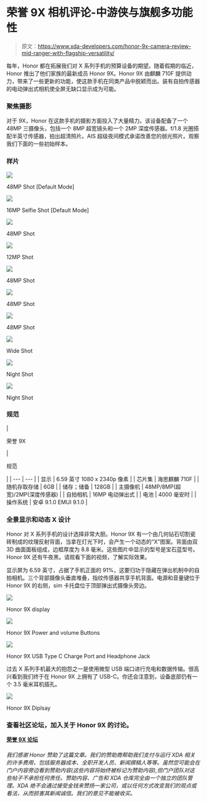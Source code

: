 # 荣誉 9X 相机评论-中游侠与旗舰多功能性

> 原文：<https://www.xda-developers.com/honor-9x-camera-review-mid-ranger-with-flagship-versatility/>

每年，Honor 都在拓展我们对 X 系列手机的预算设备的期望。随着假期的临近，Honor 推出了他们家族的最新成员 Honor 9X。Honor 9X 由麒麟 710F 提供动力，带来了一些更新的功能，使这款手机在同类产品中脱颖而出。装有自拍传感器的电动弹出式相机使全屏无缺口显示成为可能。

### 聚焦摄影

对于 9X，Honor 在这款手机的摄影方面投入了大量精力。该设备配备了一个 48MP 三摄像头，包括一个 8MP 超宽镜头和一个 2MP 深度传感器。f/1.8 光圈搭配半英寸传感器，拍出超清照片。AIS 超级夜间模式承诺改善您的弱光照片。观察我们下面的一些初始样本。

### 样片

 <picture>![](img/c5b96ad18da2393dbc17da0023b4eb64.png)</picture> 

48MP Shot [Default Mode]

 <picture>![](img/1d38909892819b1b4fcf545a4e73da89.png)</picture> 

16MP Selfie Shot [Default Mode]

 <picture>![](img/3128612d3a7740fa13d61c2f6727fa78.png)</picture> 

48MP Shot

 <picture>![](img/48170d0e1b7d5de83f51900bf3b9c78d.png)</picture> 

12MP Shot

 <picture>![](img/44077a3087384cd8b1b6a4a9fe995c14.png)</picture> 

48MP Shot

 <picture>![](img/fadc31cb433178f0bc242561a582fcdc.png)</picture> 

48MP Shot

 <picture>![](img/c758189b2909c3426d39dc0bad1fa554.png)</picture> 

48MP Shot

 <picture>![](img/b75eba5fae5d78169d386408849752db.png)</picture> 

Wide Shot

 <picture>![](img/0e6716a29ea873a2b91386eaffbbfafb.png)</picture> 

Night Shot

 <picture>![](img/9487393e3fd3470f9f273aa06582d20b.png)</picture> 

Night Shot

### 规范

| 

荣誉 9X

 | 

规范

 |
| --- | --- |
| 显示 | 6.59 英寸 1080 x 2340p 像素 |
| 芯片集 | 海思麒麟 710F |
| 随机存取存储 | 6GB |
| 储存；储备 | 128GB |
| 主摄像机 | 48MP/8MP(超宽)/2MP(深度传感器) |
| 自拍相机 | 16MP 电动弹出式 |
| 电池 | 4000 毫安时 |
| 操作系统 | 安卓 9.1.0 EMUI 9.1.0 |

### 全景显示和动态 X 设计

Honor 对 X 系列手机的设计选择非常大胆。Honor 9X 有一个由几何钻石切割瓷砖制成的纹理反射背面，当拿在灯光下时，会产生一个动态的“X”图案。背面由双 3D 曲面面板组成，边框厚度为 8.8 毫米。这些图片中显示的型号是宝石蓝型号。Honor 9X 还有午夜黑。请观看下面的视频，了解实际效果。

显示屏为 6.59 英寸，占据了手机正面的 91%，这要归功于隐藏在弹出机制中的自拍相机。三个背部摄像头垂直堆叠，指纹传感器共享手机背面。电源和音量键位于 Honor 9X 的右侧，sim 卡托盘位于顶部弹出式摄像头旁边。

 <picture>![](img/74572279adbd3b9a1d09161ea67bc168.png)</picture> 

Honor 9X display

 <picture>![](img/94af6be83efeeb00905b4d1cdb913eb9.png)</picture> 

Honor 9X Power and volume Buttons

 <picture>![](img/2051202d7ef35dd5cdf264302b46808f.png)</picture> 

Honor 9X USB Type C Charge Port and Headphone Jack

过去 X 系列手机最大的抱怨之一是使用微型 USB 端口进行充电和数据传输。很高兴看到我们终于在 Honor 9X 上拥有了 USB-C。你还会注意到，设备底部仍有一个 3.5 毫米耳机插孔。

 <picture>![](img/552a129f3a787aaa8792d933f1e07ea0.png)</picture> 

Honor 9X Diplsay

### 查看社区论坛，加入关于 Honor 9X 的讨论。

[**荣誉 9X 论坛**](https://forum.xda-developers.com/honor-9x)

###### 我们感谢 Honor 赞助了这篇文章。我们的赞助商帮助我们支付与运行 XDA 相关的许多费用，包括服务器成本、全职开发人员、新闻撰稿人等等。虽然您可能会在门户内容旁边看到赞助内容(这些内容将始终被标记为赞助内容),但门户团队对这些帖子不承担任何责任。赞助内容、广告和 XDA 仓库完全由一个独立的团队管理。XDA 绝不会通过接受金钱来赞扬一家公司，或以任何方式改变我们的观点或看法，从而损害其新闻诚信。我们的意见不能被收买。